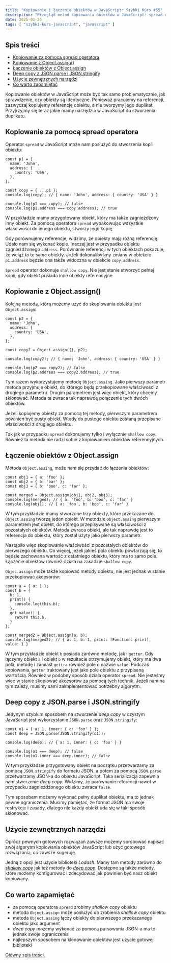 ```yaml
---
title: "Kopiowanie i łączenie obiektów w JavaScript: Szybki Kurs #55"
description: "Przegląd metod kopiowania obiektów w JavaScript: spread operator, Object.assign(), JSON.parse i JSON.stringify, oraz biblioteki Lodash."
date: 2025-01-26
tags: [ "szybki-kurs-javascript", "javascript" ]
---
```


## Spis treści
* [Kopiowanie za pomocą spread operatora](#kopiowanie-za-pomoca-spread-operatora)
* [Kopiowanie z Object.assign()](#kopiowanie-z-objectassign)
* [Łączenie obiektów z Object.assign](#laczenie-obiektow-z-objectassign)
* [Deep copy z JSON.parse i JSON.stringify](#deep-copy-z-jsonparse-i-jsonstringify)
* [Użycie zewnętrznych narzędzi](#uzycie-zewnetrznych-narzedzi)
* [Co warto zapamiętać](#co-warto-zapamietac)

Kopiowanie obiektów w JavaScript może być tak samo problematycznie, jak sprawdzenie, czy obiekty są identyczne. Ponieważ pracujemy na referencji, zazwyczaj kopiujemy referencję obiektu, a nie tworzymy jego duplikat. Przyjrzyjmy się teraz jakie mamy narzędzia w JavaScript do stworzenia duplikatu.

## <span id="kopiowanie-za-pomoca-spread-operatora">Kopiowanie za pomocą spread operatora</span>

Operator `spread` w JavaScript może nam posłużyć do stworzenia kopii obiektu:

```text
const p1 = {
  name: 'John',
  address: {
    country: 'USA',
  },
};

const copy = { ...p1 };
console.log(copy); // { name: 'John', address: { country: 'USA' } }

console.log(p1 === copy); // false
console.log(p1.address === copy.address); // true
```

W przykładzie mamy przygotowany obiekt, który ma także zagnieżdżony inny obiekt. Za pomocą operatora `spread`
wypakowując wszystkie właściwości do innego obiektu, stworzy jego kopię.

Gdy porównujemy referencje, widzimy, że obiekty mają różną referencję. Udało nam się wykonać kopie. Inaczej jest w przypadku obiektu zagnieżdżonego `address`. Porównanie referencji w tych obiektach pokazuje, że wciąż to te same obiekty. Jeżeli dokonalibyśmy zmiany w obiekcie `p1.address` będzie ona
także widoczna w obiekcie `copy.address`.

`Spread` operator dokonuje `shallow copy`. Nie jest stanie stworzyć pełnej kopii, gdy obiekt posiada inne obiekty referencyjne.

## <span id="kopiowanie-z-objectassign">Kopiowanie z Object.assign()</span>

Kolejną metodą, którą możemy użyć do skopiowania obiektu jest `Object.assign`:

```text
const p2 = {
  name: 'John',
  address: {
    country: 'USA',
  },
};

const copy2 = Object.assign({}, p2);

console.log(copy2); // { name: 'John', address: { country: 'USA' } }

console.log(p2 === copy2); // false
console.log(p2.address === copy2.address); // true
```

Tym razem wykorzystujemy metodę `Object.assing`. Jako pierwszy parametr metoda przyjmuje obiekt, do którego będą przekopiowane właściwości z drugiego parametru. Drugim parametrem jest więc obiekt, który chcemy sklonować. Metoda ta zwraca tak naprawdę połączenie tych dwóch obiektów.

Jeżeli kopiujemy obiekty za pomocą tej metody, pierwszym parametrem powinien być pusty obiekt. Wtedy do pustego obiektu zostaną przepisane właściwości z drugiego obiektu.

Tak jak w przypadku `spread` dokonujemy tylko i wyłącznie `shallow copy`. Również ta metoda nie radzi sobie z kopiowaniem obiektów referencyjnych.

## <span id="laczenie-obiektow-z-objectassign">Łączenie obiektów z Object.assign</span>

Metoda `Object.assing`, może nam się przydać do łączenia obiektów:

```text
const obj1 = { a: 'foo' };
const obj2 = { b: 'bar' };
const obj3 = { b: 'boo', c: 'far' };

const merged = Object.assign(obj1, obj2, obj3);
console.log(merged); // { a: 'foo', b: 'boo', c: 'far' }
console.log(obj1); // { a: 'foo', b: 'boo', c: 'far' }
```

W tym przykładzie mamy stworzone trzy obiekty, które przekazane do `Object.assing` tworzą jeden obiekt. W metodzie `Object.assing` pierwszym parametrem jest obiekt, do którego przepisywane są właściwości z pozostałych obiektów. Metoda zwraca obiekt, ale tak naprawdę jest to referencja do obiektu,
który został użyty jako pierwszy parametr.

Nastąpiło więc skopiowanie właściwości z pozostałych obiektów do pierwszego obiektu. Co więcej, jeżeli jakieś pola obiektu powtarzają się, to będzie zachowana wartość z ostatniego obiektu, który ma to samo pole. Łączenie obiektów również działa na zasadzie `shallow copy`.

`Objec.assign` może także kopiować metody obiektu, nie jest jednak w stanie przekopiować akcesorów:

```text
const a = { a: 1 };
const b = {
  b: 1,
  print() {
    console.log(this.b);
  },
  get value() {
    return this.b;
  }
};

const merged2 = Object.assign(a, b);
console.log(merged2); // { a: 1, b: 1, print: [Function: print], value: 1 }
```

W tym przykładzie obiekt `b` posiada zarówno metodę, jak i `getter`. Gdy łączymy obiekt `a` i obiekt `b` w rezultacie otrzymujemy obiekt, który ma dwa pola, metodę i zamiast `gettra` również pole o nazwie `value`. Podczas kopiowania, `getter` traktowany jest jako pole obiektu z przypisaną wartością.
Również w podobny sposób działa operator `spread`. Nie jesteśmy wiec w stanie skopiować akcesorów za pomocą tych technik. Jeżeli nam na tym zależy, musimy sami zaimplementować potrzebny algorytm.

## <span id="deep-copy-z-jsonparse-i-jsonstringify">Deep copy z JSON.parse i JSON.stringify</span>

Jedynym szybkim sposobem na stworzenie *deep copy* w czystym JavaScript jest wykorzystanie `JSON.parse`
oraz `JSON.stringify`:

```text
const o1 = { a: 1, inner: { c: 'foo' } };
const deep = JSON.parse(JSON.stringify(o1));

console.log(deep); // { a: 1, inner: { c: 'foo' } }

console.log(o1 === deep); // false
console.log(o1.inner === deep.inner); // false
```

W tym przykładzie przygotowany obiekt na początku przetwarzamy za pomocą `JSON.stringify` do formatu JSON, a potem za pomocą `JSON.parse` przetwarzamy JSON-a do obiektu JavaScript. Taka serializacja zapewnia nam stworzenie *deep copy*. Widzimy, że porównanie referencji nawet w przypadku
zagnieżdżonego obiektu zwraca `false`.

Tym sposobem możemy wykonać pełny duplikat obiektu, ma to jednak pewne ograniczenia. Musimy pamiętać, że format JSON ma swoje restrykcje i zasady, dlatego nie każdy obiekt uda się w taki sposób sklonować.

## <span id="uzycie-zewnetrznych-narzedzi">Użycie zewnętrznych narzędzi</span>

Oprócz pewnych gotowych rozwiązań zawsze możemy spróbować napisać swój algorytm kopiowania obiektów JavaScript lub użyć gotowego rozwiązania, co zawsze sugeruję.

Jedną z opcji jest użycie biblioteki *Lodash*. Mamy tam metody zarówno do *[shallow copy](https://lodash.com/docs/4.17.15#clone)* jak też metody do *[deep copy](https://lodash.com/docs/4.17.15#cloneDeep)*. Dostępne są także metody, które możemy konfigurować i zdecydować jak powinien być nasz obiekt
kopiowany.

## <span id="co-warto-zapamietac">Co warto zapamiętać</span>

- za pomocą operatora `spread` zrobimy *shallow copy* obiektu
- metoda `Object.assign` może posłużyć do zrobienia *shallow copy* obiektu
- metoda `Object.assing` łączy obiekty do pierwszego przekazanego obiektu jako argument
- *deep copy* możemy wykonać za pomocą parsowania JSON-a ma to jednak swoje ograniczenia
- najlepszym sposobem na klonowanie obiektów jest użycie gotowej biblioteki

[Główny spis treści.](https://zacznijprogramowac.net/szybki-kurs-javascript/spis-tresci/)